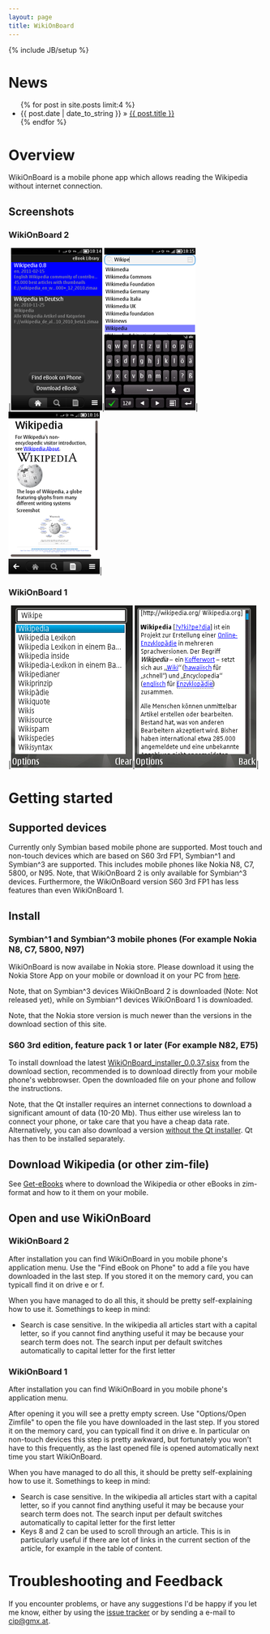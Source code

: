 ```yaml
---
layout: page
title: WikiOnBoard
---
```

{% include JB/setup %}

# News

<ul class="posts">
  {% for post in site.posts limit:4 %}
    <li><span>{{ post.date | date_to_string }}</span> &raquo; <a href="{{ BASE_PATH }}{{ post.url }}">{{ post.title }}</a></li>
  {% endfor %}
</ul>

# Overview

WikiOnBoard is a mobile phone app which allows reading the Wikipedia without internet connection.

## Screenshots 

### WikiOnBoard 2

|![Library](images/screenshot_2_library_w180.png)|![Index](images/screenshot_2_index_w180.png)|![Article](images/screenshot_2_article_w180.png)|

### WikiOnBoard 1

|![Index](images/screenshot_index.png)|![Article](images/screenshot_article.png)|

# Getting started

## Supported devices

Currently only Symbian based mobile phone are supported. Most touch and non-touch devices which are based
 on S60 3rd FP1, Symbian^1 and Symbian^3 are supported. This includes mobile phones like Nokia N8, C7, 5800, or N95.
 Note, that WikiOnBoard 2 is only available for Symbian^3 devices. Furthermore, the WikiOnBoard version S60 3rd FP1 
 has less features than even WikiOnBoard 1. 
 
## Install

### Symbian^1 and Symbian^3 mobile phones (For example Nokia N8, C7, 5800, N97)

WikiOnBoard is now availabe in Nokia store. Please download it using the Nokia Store App on your mobile or download it on your PC from [here](http://store.ovi.com/content/148305).

Note, that on Symbian^3 devices WikiOnBoard 2 is downloaded (Note: Not released yet), while on Symbian^1 devices WikiOnBoard 1 is downloaded.

Note, that the Nokia store version is much newer than the versions in the download section of this site. 


### S60 3rd edition, feature pack 1 or later (For example N82, E75)

To install download the latest [WikiOnBoard_installer_0.0.37.sisx](https://github.com/downloads/cip/WikiOnBoard/WikiOnBoard_installer_0.0.37.sisx)  from the download section, recommended is to download directly from your mobile phone's webbrowser. Open the downloaded file on your phone and follow the instructions.

Note, that the Qt installer requires an internet connections to download a significant amount of data (10-20 Mb). Thus either use wireless lan to connect your phone, or take care that you have a cheap data rate.  Alternatively, you can also download a version [without the Qt installer](https://github.com/downloads/cip/WikiOnBoard/wikionboard_0.0.37.sis). Qt has then to be installed separately.

## Download Wikipedia (or other zim-file)

See [Get-eBooks](Get-eBooks.html) where to download the Wikipedia or other eBooks in zim-format and how to it them on your mobile.


## Open and use WikiOnBoard

### WikiOnBoard 2

After installation you can find WikiOnBoard in you mobile phone's application menu. Use the "Find eBook on Phone" to add a file you have downloaded in the last step. If you stored it on the memory card, you can typicall find it on drive e or f.

When you have managed to do all this, it should be pretty self-explaining how to use it. Somethings to keep in mind:

* Search is case sensitive. In the wikipedia all articles start with a capital letter, so if you cannot find anything useful it may be because your search term does not. The search input per default  switches automatically to capital letter for the first letter

### WikiOnBoard 1 

After installation you can find WikiOnBoard in you mobile phone's application menu. 

After opening it you will see a pretty empty screen. Use "Options/Open Zimfile" to open the file you have downloaded in the last step. If you stored it on the memory card, you can typicall find it on drive e. In particular on non-touch devices this  step is pretty awkward, but fortunately you won't have to this frequently, as the last opened file is opened automatically next time you start WikiOnBoard.

When you have managed to do all this, it should be pretty self-explaining how to use it. Somethings to keep in mind:

* Search is case sensitive. In the wikipedia all articles start with a capital letter, so if you cannot find anything useful it may be because your search term does not. The search input per default  switches automatically to capital letter for the first letter
* Keys 8 and 2 can be used to scroll through an article. This is in particularly useful if there are lot of links in the current section of the article, for example in the table of content.
 
# Troubleshooting and Feedback

If you encounter problems, or have any suggestions I'd be happy if you let me know, either by using the [issue tracker](http://github.com/cip/WikiOnBoard/issues) or by sending a e-mail to cip@gmx.at.
